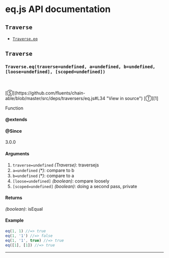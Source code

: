 # eq.js API documentation

<!-- div class="toc-container" -->

<!-- div -->

## `Traverse`
* <a href="#Traverse-prototype-eq"  data-meta="eq traverse undefined a undefined b undefined loose undefined scoped undefined"  data-call="eq traverse undefined a undefined b undefined loose undefined scoped undefined"  data-category="Methods"  data-description="Function"  data-name="eq"  data-member="Traverse"  data-all="meta eq traverse undefined a undefined b undefined loose undefined scoped undefined call eq traverse undefined a undefined b undefined loose undefined scoped undefined category Methods description Function name eq member Traverse see notes todos klassProps" >`Traverse.eq`</a>

<!-- /div -->

<!-- /div -->

<!-- div class="doc-container" -->

<!-- div -->

## `Traverse`

<!-- div -->

<h3 id="Traverse-prototype-eq" data-member="Traverse" data-category="Methods" data-name="eq"><code>Traverse.eq(traverse=undefined, a=undefined, b=undefined, [loose=undefined], [scoped=undefined])</code></h3>
<br>
<br>
[&#x24C8;](https://github.com/fluents/chain-able/blob/master/src/deps/traversers/eq.js#L34 "View in source") [&#x24C9;][1]

Function


#### @extends




#### @Since
3.0.0

#### Arguments
1. `traverse=undefined` *(Traverse)*: traversejs
2. `a=undefined` *(&#42;)*: compare to b
3. `b=undefined` *(&#42;)*: compare to a
4. `[loose=undefined]` *(boolean)*: compare loosely
5. `[scoped=undefined]` *(boolean)*: doing a second pass, private

#### Returns
*(boolean)*: isEqual

#### Example
```js
eq(1, 1) //=> true
eq(1, '1') //=> false
eq(1, '1', true) //=> true
eq([1], [1]) //=> true

```
---

<!-- /div -->

<!-- /div -->

<!-- /div -->

 [1]: #traverse "Jump back to the TOC."
